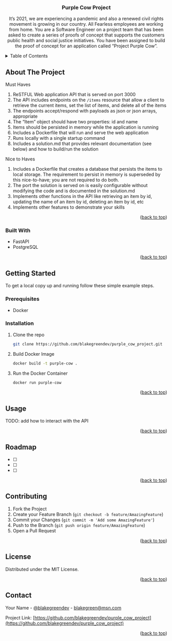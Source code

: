 

<!-- Intro -->
<br />
<div align="center">

<h3 align="center">Purple Cow Project</h3>

  <p align="center">
    It’s 2021, we are experiencing a pandemic and also a renewed civil rights movement is growing in our country. All Fearless employees are working from home. You are a Software Engineer on a project team that has been asked to create a series of proofs of concept that supports the customers public health and social justice initiatives. You have been assigned to build the proof of concept for an application called “Project Purple Cow”.
    <br />
  </p>
</div>



<!-- TABLE OF CONTENTS -->
<details>
  <summary>Table of Contents</summary>
  <ol>
    <li>
      <a href="#about-the-project">About The Project</a>
      <ul>
        <li><a href="#built-with">Built With</a></li>
      </ul>
    </li>
    <li>
      <a href="#getting-started">Getting Started</a>
      <ul>
        <li><a href="#prerequisites">Prerequisites</a></li>
        <li><a href="#installation">Installation</a></li>
      </ul>
    </li>
    <li><a href="#usage">Usage</a></li>
    <li><a href="#roadmap">Roadmap</a></li>
    <li><a href="#contributing">Contributing</a></li>
    <li><a href="#license">License</a></li>
    <li><a href="#contact">Contact</a></li>
    <li><a href="#acknowledgments">Acknowledgments</a></li>
  </ol>
</details>



<!-- ABOUT THE PROJECT -->
## About The Project

Must Haves
1. ReSTFUL Web application API that is served on port 3000
2. The API includes endpoints on the `/items` resource that allow a client to retrieve the current items, set the list of items, and delete all of the items
3. The endpoints accept/respond with payloads as json or json arrays, appropriate
4. The “Item” object should have two properties: id and name
5. Items should be persisted in memory while the application is running
6. Includes a Dockerfile that will run and serve the web application
7. Runs locally with a single startup command
8. Includes a solution.md that provides relevant documentation (see below) and how to build/run the solution

Nice to Haves
1. Includes a Dockerfile that creates a database that persists the items to local storage. The requirement to persist in memory is superseded by this nice-to-have; you are not required to do both.
2. The port the solution is served on is easily configurable without modifying the code and is documented in the solution.md
3. Implements other functions in the API like retrieving an item by id, updating the name of an item by id, deleting an item by id, etc
4. Implements other features to demonstrate your skills

<p align="right">(<a href="#readme-top">back to top</a>)</p>



### Built With

* FastAPI
* PostgreSQL



<p align="right">(<a href="#readme-top">back to top</a>)</p>



<!-- GETTING STARTED -->
## Getting Started
To get a local copy up and running follow these simple example steps.

### Prerequisites

* Docker

### Installation


1. Clone the repo
   ```sh
   git clone https://github.com/blakegreendev/purple_cow_project.git
   ```
2. Build Docker Image
   ```sh
   docker build -t purple-cow .
   ```
3. Run the Docker Container
   ```sh
   docker run purple-cow
   ```

<p align="right">(<a href="#readme-top">back to top</a>)</p>



<!-- USAGE EXAMPLES -->
## Usage

TODO: add how to interact with the API

<p align="right">(<a href="#readme-top">back to top</a>)</p>



<!-- ROADMAP -->
## Roadmap

- [ ] 
- [ ] 
- [ ] 


<p align="right">(<a href="#readme-top">back to top</a>)</p>



<!-- CONTRIBUTING -->
## Contributing

1. Fork the Project
2. Create your Feature Branch (`git checkout -b feature/AmazingFeature`)
3. Commit your Changes (`git commit -m 'Add some AmazingFeature'`)
4. Push to the Branch (`git push origin feature/AmazingFeature`)
5. Open a Pull Request

<p align="right">(<a href="#readme-top">back to top</a>)</p>



<!-- LICENSE -->
## License

Distributed under the MIT License. 

<p align="right">(<a href="#readme-top">back to top</a>)</p>



<!-- CONTACT -->
## Contact

Your Name - [@blakegreendev](https://twitter.com/blakegreendev) - blakegreen@msn.com

Project Link: [https://github.com/blakegreendev/purple_cow_project](https://github.com/blakegreendev/purple_cow_project)

<p align="right">(<a href="#readme-top">back to top</a>)</p>




